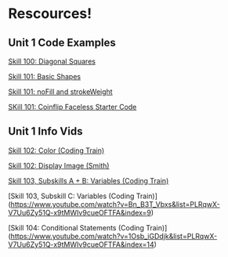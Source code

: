 # Rescources!


## Unit 1 Code Examples

[Skill 100: Diagonal Squares](https://editor.p5js.org/andytilia/sketches/NC9ZaDGRtY)

[Skill 101: Basic Shapes](https://editor.p5js.org/andytilia/sketches/OvqnOwZBp)

[Skill 101: noFill and strokeWeight](https://editor.p5js.org/andytilia/sketches/jJWzYG7TZ)

[SKill 101: Coinflip Faceless Starter Code](https://www.google.com)


## Unit 1 Info Vids

[Skill 102: Color (Coding Train)](https://www.youtube.com/watch?v=riiJTF5-N7c)

[Skill 102: Display Image (Smith)](https://www.youtube.com/watch?v=8CQ2YW5Rmm4&feature=youtu.be)

[Skill 103, Subskills A + B: Variables (Coding Train)](https://www.youtube.com/watch?v=RnS0YNuLfQQ&list=PLRqwX-V7Uu6Zy51Q-x9tMWIv9cueOFTFA&index=8)

[Skill 103, Subskill C: Variables (Coding Train)] (https://www.youtube.com/watch?v=Bn_B3T_Vbxs&list=PLRqwX-V7Uu6Zy51Q-x9tMWIv9cueOFTFA&index=9)

[Skill 104: Conditional Statements (Coding Train)] (https://www.youtube.com/watch?v=1Osb_iGDdjk&list=PLRqwX-V7Uu6Zy51Q-x9tMWIv9cueOFTFA&index=14)
